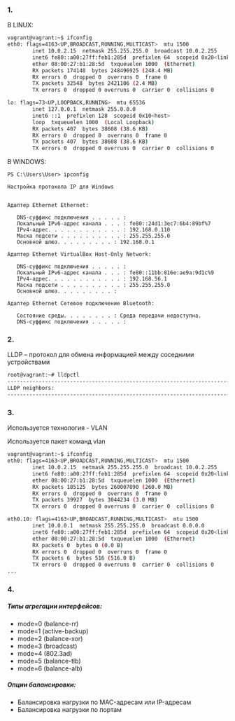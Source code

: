 
### 1.
В LINUX:
```bash
vagrant@vagrant:~$ ifconfig
eth0: flags=4163<UP,BROADCAST,RUNNING,MULTICAST>  mtu 1500
        inet 10.0.2.15  netmask 255.255.255.0  broadcast 10.0.2.255
        inet6 fe80::a00:27ff:feb1:285d  prefixlen 64  scopeid 0x20<link>
        ether 08:00:27:b1:28:5d  txqueuelen 1000  (Ethernet)
        RX packets 174148  bytes 248496925 (248.4 MB)
        RX errors 0  dropped 0  overruns 0  frame 0
        TX packets 32548  bytes 2421106 (2.4 MB)
        TX errors 0  dropped 0 overruns 0  carrier 0  collisions 0

lo: flags=73<UP,LOOPBACK,RUNNING>  mtu 65536
        inet 127.0.0.1  netmask 255.0.0.0
        inet6 ::1  prefixlen 128  scopeid 0x10<host>
        loop  txqueuelen 1000  (Local Loopback)
        RX packets 407  bytes 38608 (38.6 KB)
        RX errors 0  dropped 0  overruns 0  frame 0
        TX packets 407  bytes 38608 (38.6 KB)
        TX errors 0  dropped 0 overruns 0  carrier 0  collisions 0
```
В WINDOWS:
```
PS C:\Users\User> ipconfig

Настройка протокола IP для Windows


Адаптер Ethernet Ethernet:

   DNS-суффикс подключения . . . . . :
   Локальный IPv6-адрес канала . . . : fe80::24d1:3ec7:6b4:89bf%7
   IPv4-адрес. . . . . . . . . . . . : 192.168.0.110
   Маска подсети . . . . . . . . . . : 255.255.255.0
   Основной шлюз. . . . . . . . . : 192.168.0.1

Адаптер Ethernet VirtualBox Host-Only Network:

   DNS-суффикс подключения . . . . . :
   Локальный IPv6-адрес канала . . . : fe80::11bb:816e:ae9a:9d1c%9
   IPv4-адрес. . . . . . . . . . . . : 192.168.56.1
   Маска подсети . . . . . . . . . . : 255.255.255.0
   Основной шлюз. . . . . . . . . :

Адаптер Ethernet Сетевое подключение Bluetooth:

   Состояние среды. . . . . . . . : Среда передачи недоступна.
   DNS-суффикс подключения . . . . . :
   ```
### 2.
LLDP – протокол для обмена информацией между соседними устройствами
```bash
root@vagrant:~# lldpctl
-------------------------------------------------------------------------------
LLDP neighbors:
-------------------------------------------------------------------------------
```
### 3.
Используется технология - VLAN

Используется пакет команд vlan
```bash
vagrant@vagrant:~$ ifconfig
eth0: flags=4163<UP,BROADCAST,RUNNING,MULTICAST>  mtu 1500
        inet 10.0.2.15  netmask 255.255.255.0  broadcast 10.0.2.255
        inet6 fe80::a00:27ff:feb1:285d  prefixlen 64  scopeid 0x20<link>
        ether 08:00:27:b1:28:5d  txqueuelen 1000  (Ethernet)
        RX packets 185125  bytes 260007090 (260.0 MB)
        RX errors 0  dropped 0  overruns 0  frame 0
        TX packets 39927  bytes 3044234 (3.0 MB)
        TX errors 0  dropped 0 overruns 0  carrier 0  collisions 0

eth0.10: flags=4163<UP,BROADCAST,RUNNING,MULTICAST>  mtu 1500
        inet 10.0.0.1  netmask 255.255.255.0  broadcast 0.0.0.0
        inet6 fe80::a00:27ff:feb1:285d  prefixlen 64  scopeid 0x20<link>
        ether 08:00:27:b1:28:5d  txqueuelen 1000  (Ethernet)
        RX packets 0  bytes 0 (0.0 B)
        RX errors 0  dropped 0  overruns 0  frame 0
        TX packets 6  bytes 516 (516.0 B)
        TX errors 0  dropped 0 overruns 0  carrier 0  collisions 0
...
```
### 4.
##### Типы агрегации интерфейсов: 
 * mode=0 (balance-rr)
 * mode=1 (active-backup)
 * mode=2 (balance-xor)
 * mode=3 (broadcast)
 * mode=4 (802.3ad)
 * mode=5 (balance-tlb)
 * mode=6 (balance-alb)

##### Опции балансировки:
 * Балансировка нагрузки по MAC-адресам или IP-адресам 
 * Балансировка нагрузки по портам

